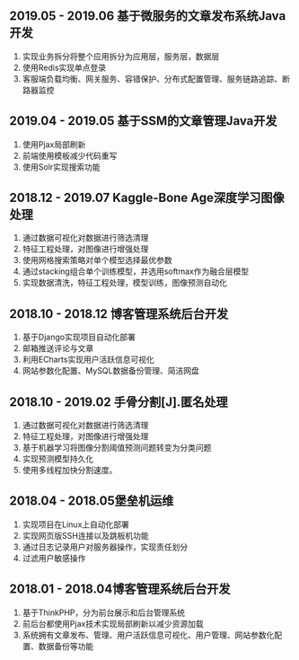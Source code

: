 ## 2019.05 - 2019.06 基于微服务的文章发布系统Java开发
1. 实现业务拆分将整个应用拆分为应用层，服务层，数据层
2. 使用Redis实现单点登录
3. 客服端负载均衡、网关服务、容错保护、分布式配置管理、服务链路追踪、断路器监控

## 2019.04 - 2019.05 基于SSM的文章管理Java开发
1. 使用Pjax局部刷新
2. 前端使用模板减少代码重写
3. 使用Solr实现搜索功能

## 2018.12 - 2019.07 Kaggle-Bone Age深度学习图像处理
1. 通过数据可视化对数据进行筛选清理
2. 特征工程处理，对图像进行增强处理
3. 使用网格搜索策略对单个模型选择最优参数
4. 通过stacking组合单个训练模型，并选用softmax作为融合层模型
5. 实现数据清洗，特征工程处理，模型训练，图像预测自动化

## 2018.10 - 2018.12 博客管理系统后台开发
1. 基于Django实现项目自动化部署
2. 邮箱推送评论与文章
3. 利用ECharts实现用户活跃信息可视化
4. 网站参数化配置、MySQL数据备份管理、简洁网盘

## 2018.10 - 2019.02 手骨分割[J].匿名处理
1. 通过数据可视化对数据进行筛选清理
2. 特征工程处理，对图像进行增强处理
3. 基于机器学习将图像分割阈值预测问题转变为分类问题
4. 实现预测模型持久化
5. 使用多线程加快分割速度。

## 2018.04 - 2018.05堡垒机运维
1. 实现项目在Linux上自动化部署
2. 实现网页版SSH连接以及跳板机功能
3. 通过日志记录用户对服务器操作，实现责任划分
4. 过滤用户敏感操作

## 2018.01 - 2018.04博客管理系统后台开发
1. 基于ThinkPHP，分为前台展示和后台管理系统
2. 前后台都使用Pjax技术实现局部刷新以减少资源加载
3. 系统拥有文章发布、管理、用户活跃信息可视化、用户管理、网站参数化配置、数据备份等功能